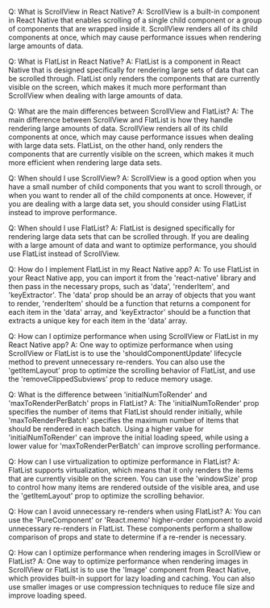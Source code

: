 Q: What is ScrollView in React Native?
A: ScrollView is a built-in component in React Native that enables scrolling of a single child component or a group of components that are wrapped inside it. ScrollView renders all of its child components at once, which may cause performance issues when rendering large amounts of data.

Q: What is FlatList in React Native?
A: FlatList is a component in React Native that is designed specifically for rendering large sets of data that can be scrolled through. FlatList only renders the components that are currently visible on the screen, which makes it much more performant than ScrollView when dealing with large amounts of data.

Q: What are the main differences between ScrollView and FlatList?
A: The main difference between ScrollView and FlatList is how they handle rendering large amounts of data. ScrollView renders all of its child components at once, which may cause performance issues when dealing with large data sets. FlatList, on the other hand, only renders the components that are currently visible on the screen, which makes it much more efficient when rendering large data sets.

Q: When should I use ScrollView?
A: ScrollView is a good option when you have a small number of child components that you want to scroll through, or when you want to render all of the child components at once. However, if you are dealing with a large data set, you should consider using FlatList instead to improve performance.

Q: When should I use FlatList?
A: FlatList is designed specifically for rendering large data sets that can be scrolled through. If you are dealing with a large amount of data and want to optimize performance, you should use FlatList instead of ScrollView.

Q: How do I implement FlatList in my React Native app?
A: To use FlatList in your React Native app, you can import it from the 'react-native' library and then pass in the necessary props, such as 'data', 'renderItem', and 'keyExtractor'. The 'data' prop should be an array of objects that you want to render, 'renderItem' should be a function that returns a component for each item in the 'data' array, and 'keyExtractor' should be a function that extracts a unique key for each item in the 'data' array.

Q: How can I optimize performance when using ScrollView or FlatList in my React Native app?
A: One way to optimize performance when using ScrollView or FlatList is to use the 'shouldComponentUpdate' lifecycle method to prevent unnecessary re-renders. You can also use the 'getItemLayout' prop to optimize the scrolling behavior of FlatList, and use the 'removeClippedSubviews' prop to reduce memory usage.

Q: What is the difference between 'initialNumToRender' and 'maxToRenderPerBatch' props in FlatList?
A: The 'initialNumToRender' prop specifies the number of items that FlatList should render initially, while 'maxToRenderPerBatch' specifies the maximum number of items that should be rendered in each batch. Using a higher value for 'initialNumToRender' can improve the initial loading speed, while using a lower value for 'maxToRenderPerBatch' can improve scrolling performance.

Q: How can I use virtualization to optimize performance in FlatList?
A: FlatList supports virtualization, which means that it only renders the items that are currently visible on the screen. You can use the 'windowSize' prop to control how many items are rendered outside of the visible area, and use the 'getItemLayout' prop to optimize the scrolling behavior.

Q: How can I avoid unnecessary re-renders when using FlatList?
A: You can use the 'PureComponent' or 'React.memo' higher-order component to avoid unnecessary re-renders in FlatList. These components perform a shallow comparison of props and state to determine if a re-render is necessary.

Q: How can I optimize performance when rendering images in ScrollView or FlatList?
A: One way to optimize performance when rendering images in ScrollView or FlatList is to use the 'Image' component from React Native, which provides built-in support for lazy loading and caching. You can also use smaller images or use compression techniques to reduce file size and improve loading speed.